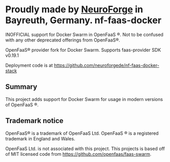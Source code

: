Proudly made by [NeuroForge](https://neuroforge.de/) in Bayreuth, Germany.
nf-faas-docker
===========

INOFFICIAL support for Docker Swarm in OpenFaaS ®. Not to be confused with any other deprecated offerings from OpenFaaS®.

OpenFaaS® provider fork for Docker Swarm. Supports faas-provider SDK v0.19.1

Deployment code is at https://github.com/neuroforgede/nf-faas-docker-stack

## Summary

This project adds support for Docker Swarm for usage in modern versions of OpenFaaS ®.

## Trademark notice

OpenFaaS® is a trademark of OpenFaaS Ltd. OpenFaaS ® is a registered trademark in England and Wales.

OpenFaaS Ltd. is not associated with this project. This projects is based off of MIT licensed code from https://github.com/openfaas/faas-swarm.
